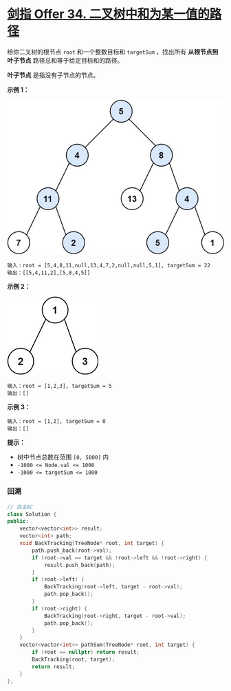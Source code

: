 # [剑指 Offer 34. 二叉树中和为某一值的路径](https://leetcode.cn/problems/er-cha-shu-zhong-he-wei-mou-yi-zhi-de-lu-jing-lcof/)

给你二叉树的根节点 `root` 和一个整数目标和 `targetSum` ，找出所有 **从根节点到叶子节点** 路径总和等于给定目标和的路径。

**叶子节点** 是指没有子节点的节点。

**示例 1：**

![img](../../Images/6.二叉树中和为某一值的路径.assets/pathsumii1.jpg)

```
输入：root = [5,4,8,11,null,13,4,7,2,null,null,5,1], targetSum = 22
输出：[[5,4,11,2],[5,8,4,5]]
```

**示例 2：**

![img](../../Images/6.二叉树中和为某一值的路径.assets/pathsum2.jpg)

```
输入：root = [1,2,3], targetSum = 5
输出：[]
```

**示例 3：**

```
输入：root = [1,2], targetSum = 0
输出：[]
```

**提示：**

- 树中节点总数在范围 `[0, 5000]` 内
- `-1000 <= Node.val <= 1000`
- `-1000 <= targetSum <= 1000`

### 回溯

```c++
// 自主AC
class Solution {
public:
    vector<vector<int>> result;
    vector<int> path;
    void BackTracking(TreeNode* root, int target) {
        path.push_back(root->val);
        if (root->val == target && !root->left && !root->right) {
            result.push_back(path);
        }
        if (root->left) {
            BackTracking(root->left, target - root->val);
            path.pop_back();
        }
        if (root->right) {
            BackTracking(root->right, target - root->val);
            path.pop_back();
        }
    }
    vector<vector<int>> pathSum(TreeNode* root, int target) {
        if (root == nullptr) return result;
        BackTracking(root, target);
        return result;
    }
};
```

